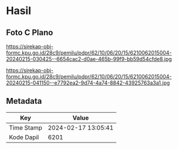 # Hasil

## Foto C Plano

https://sirekap-obj-formc.kpu.go.id/28c9/pemilu/pdpr/62/10/06/20/15/6210062015004-20240215-030425--6654cac2-d0ae-465b-99f9-bb59d54cfde8.jpg

https://sirekap-obj-formc.kpu.go.id/28c9/pemilu/pdpr/62/10/06/20/15/6210062015004-20240215-041150--e7792ea2-9d74-4a74-8842-43925763a3a1.jpg


## Metadata

| Key        | Value               |
| ---------- | ------------------- |
| Time Stamp | 2024-02-17 13:05:41 |
| Kode Dapil | 6201                |



